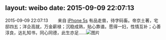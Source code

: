 layout: weibo
date: 2015-09-09 22:07:13
---
<meta name="referrer" content="no-referrer" />

2015-09-09 22:07:13  &nbsp;&nbsp;&nbsp;&nbsp;&nbsp;&nbsp; 来自 <a href="sinaweibo://customweibosource" rel="nofollow">iPhone 5s</a>
有品走兽，待字码畜。帝京土著，宅邸四五；洋企高就，万金薪禄；沉稳成熟，贴心靠谱。愿得一妇，性情互补；心善淳良，达礼知书，同心同德，此生亦足…… ​​​
![图片](https://ww1.sinaimg.cn/large/6d2a6003jw1evwjxt7my8j20gm0hsmye.jpg)
